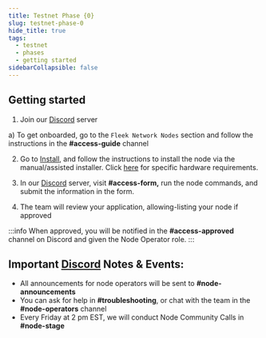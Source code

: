 ```yaml
---
title: Testnet Phase {0}
slug: testnet-phase-0
hide_title: true
tags:
  - testnet
  - phases
  - getting started
sidebarCollapsible: false
---
```


## Getting started

1. Join our [Discord](https://discord.gg/fleekxyz) server
    
  a) To get onboarded, go to the `Fleek Network Nodes` section and follow the instructions in the **#access-guide** channel

2. Go to [Install](https://docs.fleek.network/docs/build/install), and follow the instructions to install the node via the manual/assisted installer. Click [here](https://docs.fleek.network/docs/build/requirements) for specific hardware requirements.

3. In our [Discord](https://discord.gg/fleekxyz) server, visit **#access-form,** run the node commands, and submit the information in the form.

4. The team will review your application, allowing-listing your node if approved

:::info
When approved, you will be notified in the **#access-approved** channel on Discord and given the Node Operator role.
:::

## Important [Discord](https://discord.gg/fleekxyz) Notes & Events:

- All announcements for node operators will be sent to **#node-announcements**
- You can ask for help in **#troubleshooting**, or chat with the team in the **#node-operators** channel
- Every Friday at 2 pm EST, we will conduct Node Community Calls in **#node-stage**
